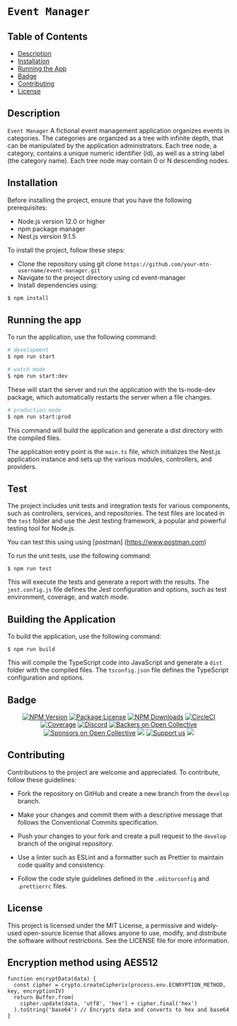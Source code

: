 # `Event Manager`

## Table of Contents

- [Description](#description)
- [Installation](#installation)
- [Running the App](#running-the-app)
- [Badge](#badge)
- [Contributing](#contributing)
- [License](#license)

## Description

`Event Manager` A fictional event management application organizes events in categories. The categories are organized as a tree with infinite depth, that can be manipulated by the application administrators. Each tree node, a category, contains a unique numeric identifier (id), as well as a string label (the category name). Each tree node may contain 0 or N descending nodes.


## Installation

Before installing the project, ensure that you have the following prerequisites:

- Node.js version 12.0 or higher
- npm package manager
- Nest.js version 9.1.5

To install the project, follow these steps:

- Clone the repository using git clone `https://github.com/your-mtn-username/event-manager.git`
- Navigate to the project directory using cd event-manager
- Install dependencies using:

```bash
$ npm install
```

## Running the app

To run the application, use the following command:

```bash
# development
$ npm run start

# watch mode
$ npm run start:dev
```

These will start the server and run the application with the ts-node-dev package, which automatically restarts the server when a file changes.

```bash
# production mode
$ npm run start:prod
```

This command will build the application and generate a dist directory with the compiled files.

The application entry point is the `main.ts` file, which initializes the Nest.js application instance and sets up the various modules, controllers, and providers.

## Test

The project includes unit tests and integration tests for various components, such as controllers, services, and repositories. The test files are located in the `test` folder and use the Jest testing framework, a popular and powerful testing tool for Node.js.

You can test this using using [postman] (https://www.postman.com)

To run the unit tests, use the following command:

```
$ npm run test
```

This will execute the tests and generate a report with the results. The `jest.config.js` file defines the Jest configuration and options, such as test environment, coverage, and watch mode.

## Building the Application

To build the application, use the following command:

```
$ npm run build
```

This will compile the TypeScript code into JavaScript and generate a `dist` folder with the compiled files. The `tsconfig.json` file defines the TypeScript configuration and options.

## Badge

<p align="center">
<a href="https://www.npmjs.com/~nestjscore" target="_blank"><img src="https://img.shields.io/npm/v/@nestjs/core.svg" alt="NPM Version" /></a>
<a href="https://www.npmjs.com/~nestjscore" target="_blank"><img src="https://img.shields.io/npm/l/@nestjs/core.svg" alt="Package License" /></a>
<a href="https://www.npmjs.com/~nestjscore" target="_blank"><img src="https://img.shields.io/npm/dm/@nestjs/common.svg" alt="NPM Downloads" /></a>
<a href="https://circleci.com/gh/nestjs/nest" target="_blank"><img src="https://img.shields.io/circleci/build/github/nestjs/nest/master" alt="CircleCI" /></a>
<a href="https://coveralls.io/github/nestjs/nest?branch=master" target="_blank"><img src="https://coveralls.io/repos/github/nestjs/nest/badge.svg?branch=master#9" alt="Coverage" /></a>
<a href="https://discord.gg/G7Qnnhy" target="_blank"><img src="https://img.shields.io/badge/discord-online-brightgreen.svg" alt="Discord"/></a>
<a href="https://opencollective.com/nest#backer" target="_blank"><img src="https://opencollective.com/nest/backers/badge.svg" alt="Backers on Open Collective" /></a>
<a href="https://opencollective.com/nest#sponsor" target="_blank"><img src="https://opencollective.com/nest/sponsors/badge.svg" alt="Sponsors on Open Collective" /></a>
  <a href="https://paypal.me/kamilmysliwiec" target="_blank"><img src="https://img.shields.io/badge/Donate-PayPal-ff3f59.svg"/></a>
    <a href="https://opencollective.com/nest#sponsor"  target="_blank"><img src="https://img.shields.io/badge/Support%20us-Open%20Collective-41B883.svg" alt="Support us"></a>
  <a href="https://twitter.com/nestframework" target="_blank"><img src="https://img.shields.io/twitter/follow/nestframework.svg?style=social&label=Follow"></a>
</p>

## Contributing

Contributions to the project are welcome and appreciated. To contribute, follow these guidelines:

- Fork the repository on GitHub and create a new branch from the `develop` branch.

- Make your changes and commit them with a descriptive message that follows the Conventional Commits specification.

- Push your changes to your fork and create a pull request to the `develop` branch of the original repository.

- Use a linter such as ESLint and a formatter such as Prettier to maintain code quality and consistency.

- Follow the code style guidelines defined in the `.editorconfig` and .`prettierrc` files.

## License

This project is licensed under the MIT License, a permissive and widely-used open-source license that allows anyone to use, modify, and distribute the software without restrictions. See the LICENSE file for more information.

## Encryption method using AES512

```
function encryptData(data) {
  const cipher = crypto.createCipheriv(process.env.ECNRYPTION_METHOD, key, encryptionIV)
  return Buffer.from(
    cipher.update(data, 'utf8', 'hex') + cipher.final('hex')
  ).toString('base64') // Encrypts data and converts to hex and base64
}
```
